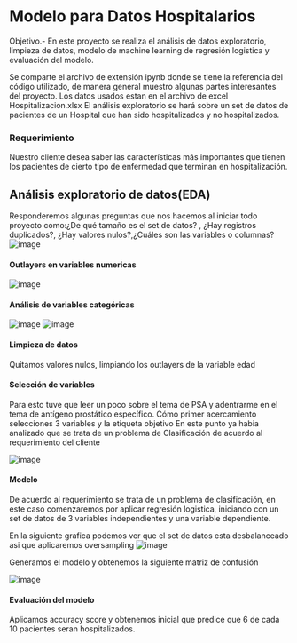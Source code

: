 # Modelo para Datos Hospitalarios

Objetivo.- En este proyecto se realiza el análisis de datos exploratorio, limpieza de datos, modelo de machine learning de regresión logistica y evaluación del modelo.

Se comparte el archivo de extensión ipynb donde se tiene la referencia del código utilizado, de manera general muestro algunas partes interesantes del proyecto.
Los datos usados estan en el archivo de excel Hospitalizacion.xlsx
El análisis exploratorio se hará sobre un set de datos de pacientes de un Hospital que han sido hospitalizados y no hospitalizados.

### Requerimiento
Nuestro cliente desea saber las características más importantes que tienen los pacientes de cierto tipo de enfermedad que terminan en hospitalización.

##  Análisis exploratorio de datos(EDA)
Responderemos algunas preguntas que nos hacemos al iniciar todo proyecto como:¿De qué tamaño es el set de datos? , ¿Hay registros duplicados?, ¿Hay valores nulos?,¿Cuáles son las variables o columnas?
![image](https://github.com/OscarMoralesMejia/Modelo_DatosHospitalarios/assets/159685580/90635a4c-b6fe-4835-8600-c2efa2dde32e)

#### Outlayers en variables numericas
![image](https://github.com/OscarMoralesMejia/Modelo_DatosHospitalarios/assets/159685580/c27e46cd-e2c4-45a6-aa3a-260c52bdf255)

#### Análisis de variables categóricas
![image](https://github.com/OscarMoralesMejia/Modelo_DatosHospitalarios/assets/159685580/b9870b9d-aaae-40fd-8c27-f9f4eca41fda)
![image](https://github.com/OscarMoralesMejia/Modelo_DatosHospitalarios/assets/159685580/ca8c96fd-de3f-4e4f-9986-4d558da2e633)

#### Limpieza de datos
Quitamos valores nulos, limpiando los outlayers de la variable edad

#### Selección de variables
Para esto tuve que leer un poco sobre el tema de PSA y adentrarme en el tema de antígeno prostático específico.
Cómo primer acercamiento selecciones 3 variables y la etiqueta objetivo
En este punto ya habia analizado que se trata de un problema de  Clasificación de acuerdo al requerimiento del cliente

![image](https://github.com/OscarMoralesMejia/Modelo_DatosHospitalarios/assets/159685580/9a2b19be-8e43-45c8-90c7-760ffb3b4b0a)


#### Modelo
De acuerdo al requerimiento se trata de un problema de clasificación, en este caso comenzaremos por aplicar regresión logistica, iniciando con un set de datos de 3 variables independientes y una variable dependiente.

En la siguiente grafica podemos ver que el set de datos esta desbalanceado asi que aplicaremos oversampling
![image](https://github.com/OscarMoralesMejia/Modelo_DatosHospitalarios/assets/159685580/77eafa79-85da-4f48-883c-ed3cd8a7d30c)

Generamos el modelo y obtenemos la siguiente matriz de confusión

![image](https://github.com/OscarMoralesMejia/Modelo_DatosHospitalarios/assets/159685580/df82005c-cb22-4841-80a4-9a0691b2e861)



#### Evaluación del modelo

Aplicamos accuracy score y obtenemos inicial que predice que 6 de cada 10 pacientes seran hospitalizados.






